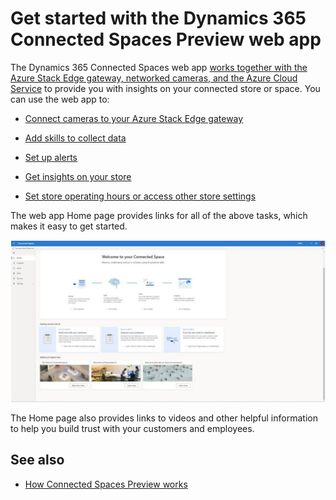 

# Get started with the Dynamics 365 Connected Spaces Preview web app

The Dynamics 365 Connected Spaces web app [works together with the Azure Stack Edge gateway, networked cameras, and the Azure Cloud Service](how-cs-works.md) to provide you with insights on your connected store or space. You can use the web app to:

- [Connect cameras to your Azure Stack Edge gateway](cameras-connect.md)

- [Add skills to collect data](cameras-add-skills.md)

- [Set up alerts]()

- [Get insights on your store](web-app-get-insights.md)

- [Set store operating hours or access other store settings](web-app-set-operating-hours.md)

The web app Home page provides links for all of the above tasks, which makes it easy to get started.

![Screenshot of Connected Spaces Preview web app home page.](media/home-page.JPG "Screenshot of Connected Spaces Preview web app home page")

The Home page also provides links to videos and other helpful information to help you build trust with your customers and employees. 

## See also

- [How Connected Spaces Preview works](how-cs-works.md)
